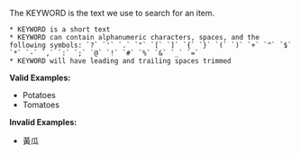 <!-- markdownlint-disable-file first-line-h1 -->
The KEYWORD is the text we use to search for an item.

```info
* KEYWORD is a short text
* KEYWORD can contain alphanumeric characters, spaces, and the following symbols: `?` `'` `.` `"` `[` `]` `{` `}` `(` `)` `+` `^` `$` `*` `-` `,` `:` `;` `@` `!` `#` `%` `&` `_` `=`
* KEYWORD will have leading and trailing spaces trimmed
```

**Valid Examples:**

* Potatoes
* Tomatoes

**Invalid Examples:**

* 黃瓜
